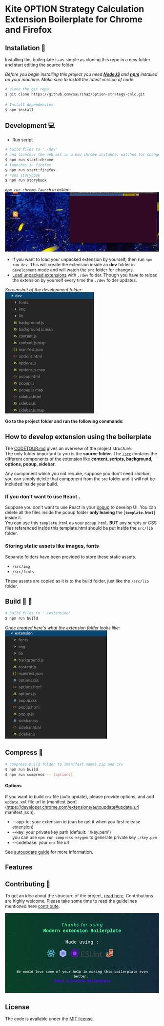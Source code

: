 # Kite OPTION Strategy Calculation Extension Boilerplate for Chrome and Firefox


## Installation :checkered_flag:

Installing this boilerplate is as simple as cloning this repo in a new folder and start editing the source folder.

*Before you begin installing this project you need [**NodeJS**](https://nodejs.org/en/) and [**npm**](https://www.npmjs.com/get-npm) installed on your machine. Make sure to install the latest version of node.*

```bash
# clone the git repo
$ git clone https://github.com/saurshaz/option-strategy-calc.git

# Install dependencies
$ npm install
```

## Development :computer:

* Run script
```bash
# build files to './dev' 
# and launches the web ext in a new chrome instance, watches for changes and updates
$ npm run start:chrome
# launches in firefox
$ npm run start:firefox
# runs storybook
$ npm run storybook
```
*`npm run chrome-launch` in action:*
![dev gif](screenshots/ext_boiler.gif)

* If you want to load your unpacked extension by yourself, then run `npm run dev`. This will create the extension inside an **dev** folder in `development` mode and will watch the `src` folder for changes.   
* [Load unpacked extensions](https://developer.chrome.com/extensions/getstarted#unpacked) with `./dev` folder. Though you have to reload the extension by yourself every time the `./dev` folder updates.

*Screenshot of the development folder:*
<br/>
![dev folder screenshot](screenshots/dev_ext.png)

**Go to the project folder and run the following commands:** 

## How to develop extension using the boilerplate

The [CODETOUR.md](CODETOUR.md) gives an overview of the project structure.
<br/>
The only folder important to you is the **source folder**. The [`/src`](src) contains the different components of the extension like **content_scripts, background, options, popup, sidebar**. 

Any component which you not require, suppose you don't need *sidebar*, you can simply delete that component from the src folder and it will not be included inside your build.

### If you don't want to use React..

Suppose you don't want to use React in your [popup](src/popup) to develop UI. You can delete all the files inside the popup folder **only leaving** the [**`template.html`**] inside it. <br/>
You can use this `template.html` as your `popup.html`. **BUT** any scripts or CSS files referenced inside this template.html should be put inside the `src/lib` folder.<br/>
### Storing static assets like images, fonts

Separate folders have been provided to store these static assets. 
* `/src/img`
* `/src/fonts`
  
These assets are copied as it is to the build folder, just like the `/src/lib` folder.

## Build :wrench: :hammer:

```bash
# build files to './extension'
$ npm run build
```
*Once created here's what the extension folder looks like:*
<br/>
![Extension folder](screenshots/extension_structure.png)


## Compress :nut_and_bolt: 

```bash
# compress build folder to {manifest.name}.zip and crx
$ npm run build
$ npm run compress -- [options]
```

#### Options

If you want to build `crx` file (auto update), please provide options, and add `update.xml` file url in [manifest.json](https://developer.chrome.com/extensions/autoupdate#update_url manifest.json).

* --app-id: your extension id (can be get it when you first release extension)
* --key: your private key path (default: './key.pem')  
  you can use `npm run compress-keygen` to generate private key `./key.pem`
* --codebase: your `crx` file url

See [autoupdate guide](https://developer.chrome.com/extensions/autoupdate) for more information.

## Features

## Contributing :tada:

To get an idea about the structure of the project, [read here](CODETOUR.md).
Contributions are highly welcome. Please take some time to read the guidelines mentioned here [contribute](CONTRIBUTING.md).

<div align="center">
  <img src="screenshots/thanks.png" style="text-align: center;">
</div>

## License

The code is available under the [MIT license](LICENSE).
